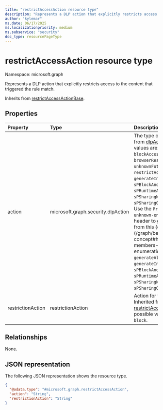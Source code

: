 ```yaml
---
title: "restrictAccessAction resource type"
description: "Represents a DLP action that explicitly restricts access to the content that triggered the rule match."
author: "kylemar"
ms.date: 06/17/2025
ms.localizationpriority: medium
ms.subservice: "security"
doc_type: resourcePageType
---
```


# restrictAccessAction resource type

Namespace: microsoft.graph

Represents a DLP action that explicitly restricts access to the content that triggered the rule match.

Inherits from [restrictAccessActionBase](../resources/restrictaccessactionbase.md).

## Properties

|Property|Type|Description|
|:---|:---|:---|
|action|microsoft.graph.security.dlpAction|The type of DLP action.  Inherited from [dlpActionInfo](../resources/dlpactioninfo.md).The possible values are: `notifyUser`, `blockAccess`, `deviceRestriction`, `browserRestriction`, `unknownFutureValue`, `restrictAccess`, `generateAlert`, `generateIncidentReportAction`, `sPBlockAnonymousAccess`, `sPRuntimeAccessControl`, `sPSharingNotifyUser`, `sPSharingGenerateIncidentReport`. Use the `Prefer: include-unknown-enum-members` request header to get the following values from this {evolvable enum}(/graph/best-practices-concept#handling-future-members-in-evolvable-enumerations): `restrictAccess` , `generateAlert` , `generateIncidentReportAction` , `sPBlockAnonymousAccess` , `sPRuntimeAccessControl` , `sPSharingNotifyUser` , `sPSharingGenerateIncidentReport`.|
|restrictionAction|restrictionAction|Action for the app to take. Inherited from [restrictAccessActionBase](../resources/restrictaccessactionbase.md).The possible values are: `warn`, `audit`, `block`.|

## Relationships

None.

## JSON representation

The following JSON representation shows the resource type.
<!-- {
  "blockType": "resource",
  "@odata.type": "microsoft.graph.restrictAccessAction"
}
-->
``` json
{
  "@odata.type": "#microsoft.graph.restrictAccessAction",
  "action": "String",
  "restrictionAction": "String"
}
```
